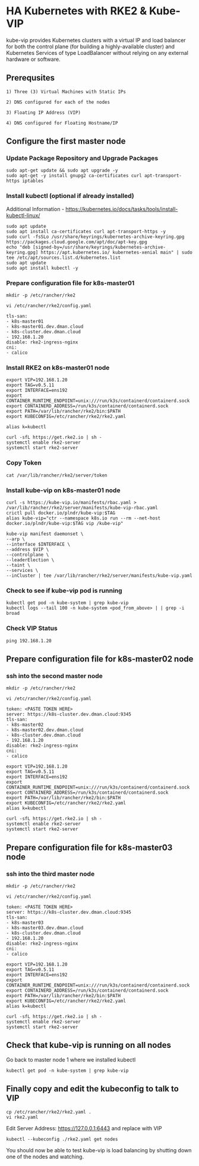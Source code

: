 # HA Kubernetes with RKE2 & Kube-VIP
kube-vip provides Kubernetes clusters with a virtual IP and load balancer for both the control plane (for building a highly-available cluster) and Kubernetes Services of type LoadBalancer without relying on any external hardware or software.
## Prerequsites

``` text
1) Three (3) Virtual Machines with Static IPs
```
``` text
2) DNS configured for each of the nodes
```

``` text
3) Floating IP Address (VIP)
```

``` text
4) DNS configured for Floating Hostname/IP
```

## Configure the first master node
### Update Package Repository and Upgrade Packages
``` shell title="Run from shell prompt" linenums="1"
sudo apt-get update && sudo apt upgrade -y
sudo apt-get -y install gnupg2 ca-certificates curl apt-transport-https iptables
```

### Install kubectl (optional if already installed)
Additional Information - https://kubernetes.io/docs/tasks/tools/install-kubectl-linux/
``` shell title="Run from shell prompt" linenums="1"
sudo apt update
sudo apt install ca-certificates curl apt-transport-https -y
sudo curl -fsSLo /usr/share/keyrings/kubernetes-archive-keyring.gpg https://packages.cloud.google.com/apt/doc/apt-key.gpg
echo "deb [signed-by=/usr/share/keyrings/kubernetes-archive-keyring.gpg] https://apt.kubernetes.io/ kubernetes-xenial main" | sudo tee /etc/apt/sources.list.d/kubernetes.list
sudo apt update
sudo apt install kubectl -y
```

### Prepare configuration file for k8s-master01
``` shell title="Run from shell prompt" linenums="1"
mkdir -p /etc/rancher/rke2
```
``` shell title="Run from shell prompt" linenums="1"
vi /etc/rancher/rke2/config.yaml
```
``` shell title="Paste the below contents" linenums="1"
tls-san:
- k8s-master01
- k8s-master01.dev.dman.cloud
- k8s-cluster.dev.dman.cloud
- 192.168.1.20
disable: rke2-ingress-nginx
cni:
- calico
```

### Install RKE2 on k8s-master01 node
``` shell title="Export variables we will use to configure kube-vip" linenums="1"
export VIP=192.168.1.20
export TAG=v0.5.11
export INTERFACE=ens192
export CONTAINER_RUNTIME_ENDPOINT=unix:///run/k3s/containerd/containerd.sock
export CONTAINERD_ADDRESS=/run/k3s/containerd/containerd.sock
export PATH=/var/lib/rancher/rke2/bin:$PATH
export KUBECONFIG=/etc/rancher/rke2/rke2.yaml
```
``` shell title="Let's create an alias to save us some time" linenums="1"
alias k=kubectl 
```
``` shell title="Install RKE on master node 1" linenums="1"  
curl -sfL https://get.rke2.io | sh -
systemctl enable rke2-server
systemctl start rke2-server
```
### Copy Token
``` shell title="Run from shell prompt" linenums="1"
cat /var/lib/rancher/rke2/server/token
```
### Install kube-vip on k8s-master01 node
``` shell title="Run from shell prompt" linenums="1"
curl -s https://kube-vip.io/manifests/rbac.yaml > /var/lib/rancher/rke2/server/manifests/kube-vip-rbac.yaml
crictl pull docker.io/plndr/kube-vip:$TAG
alias kube-vip="ctr --namespace k8s.io run --rm --net-host docker.io/plndr/kube-vip:$TAG vip /kube-vip"

kube-vip manifest daemonset \
--arp \
--interface $INTERFACE \
--address $VIP \
--controlplane \
--leaderElection \
--taint \
--services \
--inCluster | tee /var/lib/rancher/rke2/server/manifests/kube-vip.yaml
```
### Check to see if kube-vip pod is running
``` shell title="Run from shell prompt" linenums="1"
kubectl get pod -n kube-system | grep kube-vip
kubectl logs --tail 100 -n kube-system <pod_from_above> | | grep -i broad
```
### Check VIP Status
``` shell title="Run from shell prompt" linenums="1"
ping 192.168.1.20
```
## Prepare configuration file for k8s-master02 node
### ssh into the second master node
``` shell title="Run from shell prompt" linenums="1"
mkdir -p /etc/rancher/rke2
```
``` shell title="Run from shell prompt" linenums="1"
vi /etc/rancher/rke2/config.yaml
```
``` shell title="Paste the below values (change TOKEN)" linenums="1"
token: <PASTE TOKEN HERE>
server: https://k8s-cluster.dev.dman.cloud:9345
tls-san:
- k8s-master02
- k8s-master02.dev.dman.cloud
- k8s-cluster.dev.dman.cloud
- 192.168.1.20
disable: rke2-ingress-nginx
cni:
- calico
```
``` shell title="Export variables we will use to configure kube-vip" linenums="1"
export VIP=192.168.1.20
export TAG=v0.5.11
export INTERFACE=ens192
export CONTAINER_RUNTIME_ENDPOINT=unix:///run/k3s/containerd/containerd.sock
export CONTAINERD_ADDRESS=/run/k3s/containerd/containerd.sock
export PATH=/var/lib/rancher/rke2/bin:$PATH
export KUBECONFIG=/etc/rancher/rke2/rke2.yaml
alias k=kubectl
```
``` shell title="Install RKE on master node 2" linenums="1"
curl -sfL https://get.rke2.io | sh -
systemctl enable rke2-server
systemctl start rke2-server

```

## Prepare configuration file for k8s-master03 node
### ssh into the third master node
``` shell title="Run from shell prompt" linenums="1"
mkdir -p /etc/rancher/rke2
```
``` shell title="Run from shell prompt" linenums="1"
vi /etc/rancher/rke2/config.yaml
```
``` shell title="Paste the below values (change TOKEN)" linenums="1"
token: <PASTE TOKEN HERE>
server: https://k8s-cluster.dev.dman.cloud:9345
tls-san:
- k8s-master03
- k8s-master03.dev.dman.cloud
- k8s-cluster.dev.dman.cloud
- 192.168.1.20
disable: rke2-ingress-nginx
cni:
- calico
```
``` shell title="Export variables we will use to configure kube-vip" linenums="1"
export VIP=192.168.1.20
export TAG=v0.5.11
export INTERFACE=ens192
export CONTAINER_RUNTIME_ENDPOINT=unix:///run/k3s/containerd/containerd.sock
export CONTAINERD_ADDRESS=/run/k3s/containerd/containerd.sock
export PATH=/var/lib/rancher/rke2/bin:$PATH
export KUBECONFIG=/etc/rancher/rke2/rke2.yaml
alias k=kubectl
```
``` shell title="Install RKE on master node 3" linenums="1"
curl -sfL https://get.rke2.io | sh -
systemctl enable rke2-server
systemctl start rke2-server
```
## Check that kube-vip is running on all nodes
Go back to master node 1 where we installed kubectl
``` shell title="Run from shell prompt" linenums="1"
kubectl get pod -n kube-system | grep kube-vip
```
## Finally copy and edit the kubeconfig to talk to VIP
``` shell title="Run from shell prompt" linenums="1"
cp /etc/rancher/rke2/rke2.yaml .
vi rke2.yaml
```
Edit Server Address: https://127.0.0.1:6443 and replace with VIP
``` shell title="Run from shell prompt" linenums="1"
kubectl --kubeconfig ./rke2.yaml get nodes
```

You should now be able to test kube-vip is load balancing by shutting down one of the nodes and watching.